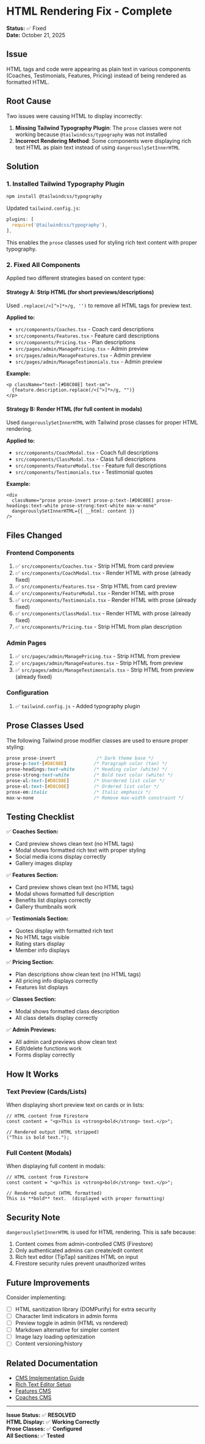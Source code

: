 # HTML Rendering Fix - Complete

**Status:** ✅ Fixed  
**Date:** October 21, 2025

## Issue

HTML tags and code were appearing as plain text in various components (Coaches, Testimonials, Features, Pricing) instead of being rendered as formatted HTML.

## Root Cause

Two issues were causing HTML to display incorrectly:

1. **Missing Tailwind Typography Plugin**: The `prose` classes were not working because `@tailwindcss/typography` was not installed
2. **Incorrect Rendering Method**: Some components were displaying rich text HTML as plain text instead of using `dangerouslySetInnerHTML`

## Solution

### 1. Installed Tailwind Typography Plugin

```bash
npm install @tailwindcss/typography
```

Updated `tailwind.config.js`:

```javascript
plugins: [
  require('@tailwindcss/typography'),
],
```

This enables the `prose` classes used for styling rich text content with proper typography.

### 2. Fixed All Components

Applied two different strategies based on content type:

#### Strategy A: Strip HTML (for short previews/descriptions)

Used `.replace(/<[^>]*>/g, '')` to remove all HTML tags for preview text.

**Applied to:**

- `src/components/Coaches.tsx` - Coach card descriptions
- `src/components/Features.tsx` - Feature card descriptions
- `src/components/Pricing.tsx` - Plan descriptions
- `src/pages/admin/ManagePricing.tsx` - Admin preview
- `src/pages/admin/ManageFeatures.tsx` - Admin preview
- `src/pages/admin/ManageTestimonials.tsx` - Admin preview

**Example:**

```tsx
<p className="text-[#D8C08E] text-sm">
  {feature.description.replace(/<[^>]*>/g, "")}
</p>
```

#### Strategy B: Render HTML (for full content in modals)

Used `dangerouslySetInnerHTML` with Tailwind prose classes for proper HTML rendering.

**Applied to:**

- `src/components/CoachModal.tsx` - Coach full descriptions
- `src/components/ClassModal.tsx` - Class full descriptions
- `src/components/FeatureModal.tsx` - Feature full descriptions
- `src/components/Testimonials.tsx` - Testimonial quotes

**Example:**

```tsx
<div
  className="prose prose-invert prose-p:text-[#D8C08E] prose-headings:text-white prose-strong:text-white max-w-none"
  dangerouslySetInnerHTML={{ __html: content }}
/>
```

## Files Changed

### Frontend Components

1. ✅ `src/components/Coaches.tsx` - Strip HTML from card preview
2. ✅ `src/components/CoachModal.tsx` - Render HTML with prose (already fixed)
3. ✅ `src/components/Features.tsx` - Strip HTML from card preview
4. ✅ `src/components/FeatureModal.tsx` - Render HTML with prose
5. ✅ `src/components/Testimonials.tsx` - Render HTML with prose (already fixed)
6. ✅ `src/components/ClassModal.tsx` - Render HTML with prose (already fixed)
7. ✅ `src/components/Pricing.tsx` - Strip HTML from plan description

### Admin Pages

1. ✅ `src/pages/admin/ManagePricing.tsx` - Strip HTML from preview
2. ✅ `src/pages/admin/ManageFeatures.tsx` - Strip HTML from preview
3. ✅ `src/pages/admin/ManageTestimonials.tsx` - Strip HTML from preview (already fixed)

### Configuration

1. ✅ `tailwind.config.js` - Added typography plugin

## Prose Classes Used

The following Tailwind prose modifier classes are used to ensure proper styling:

```css
prose prose-invert               /* Dark theme base */
prose-p:text-[#D8C08E]          /* Paragraph color (tan) */
prose-headings:text-white       /* Heading color (white) */
prose-strong:text-white         /* Bold text color (white) */
prose-ul:text-[#D8C08E]         /* Unordered list color */
prose-ol:text-[#D8C08E]         /* Ordered list color */
prose-em:italic                 /* Italic emphasis */
max-w-none                      /* Remove max-width constraint */
```

## Testing Checklist

✅ **Coaches Section:**

- Card preview shows clean text (no HTML tags)
- Modal shows formatted rich text with proper styling
- Social media icons display correctly
- Gallery images display

✅ **Features Section:**

- Card preview shows clean text (no HTML tags)
- Modal shows formatted full description
- Benefits list displays correctly
- Gallery thumbnails work

✅ **Testimonials Section:**

- Quotes display with formatted rich text
- No HTML tags visible
- Rating stars display
- Member info displays

✅ **Pricing Section:**

- Plan descriptions show clean text (no HTML tags)
- All pricing info displays correctly
- Features list displays

✅ **Classes Section:**

- Modal shows formatted class description
- All class details display correctly

✅ **Admin Previews:**

- All admin card previews show clean text
- Edit/delete functions work
- Forms display correctly

## How It Works

### Text Preview (Cards/Lists)

When displaying short preview text on cards or in lists:

```tsx
// HTML content from Firestore
const content = "<p>This is <strong>bold</strong> text.</p>";

// Rendered output (HTML stripped)
("This is bold text.");
```

### Full Content (Modals)

When displaying full content in modals:

```tsx
// HTML content from Firestore
const content = "<p>This is <strong>bold</strong> text.</p>";

// Rendered output (HTML formatted)
This is **bold** text.  (displayed with proper formatting)
```

## Security Note

`dangerouslySetInnerHTML` is used for HTML rendering. This is safe because:

1. Content comes from admin-controlled CMS (Firestore)
2. Only authenticated admins can create/edit content
3. Rich text editor (TipTap) sanitizes HTML on input
4. Firestore security rules prevent unauthorized writes

## Future Improvements

Consider implementing:

- [ ] HTML sanitization library (DOMPurify) for extra security
- [ ] Character limit indicators in admin forms
- [ ] Preview toggle in admin (HTML vs rendered)
- [ ] Markdown alternative for simpler content
- [ ] Image lazy loading optimization
- [ ] Content versioning/history

## Related Documentation

- [CMS Implementation Guide](./CMS_IMPLEMENTATION.md)
- [Rich Text Editor Setup](./PHASE2_COMPLETE.md)
- [Features CMS](./FEATURES_CMS_COMPLETE.md)
- [Coaches CMS](./COACHES_CMS_COMPLETE.md)

---

**Issue Status:** ✅ **RESOLVED**  
**HTML Display:** ✅ **Working Correctly**  
**Prose Classes:** ✅ **Configured**  
**All Sections:** ✅ **Tested**
